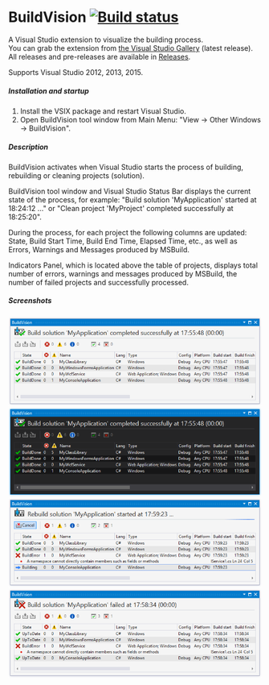 BuildVision [![Build status](https://ci.appveyor.com/api/projects/status/celssa4tvmu865qs?svg=true)](https://ci.appveyor.com/project/nagits/buildvision)
===========
A Visual Studio extension to visualize the building process.
<br/>You can grab the extension from [the Visual Studio Gallery](https://visualstudiogallery.msdn.microsoft.com/23d3c821-ca2d-4e1a-a005-4f70f12f77ba "BuildVision on the Visual Studio Gallery") (latest release).
<br/>All releases and pre-releases are available in [Releases](../../releases "BuildVision Releases on GitHub").

Supports Visual Studio 2012, 2013, 2015.

##### Installation and startup
1. Install the VSIX package and restart Visual Studio.
2. Open BuildVision tool window from Main Menu: "View → Other Windows → BuildVision".

##### Description
BuildVision activates when Visual Studio starts the process of building, rebuilding or cleaning projects (solution).

BuildVision tool window and Visual Studio Status Bar displays the current state of the process, for example: "Build solution 'MyApplication' started at 18:24:12 ..." or "Clean project 'MyProject' completed successfully at 18:25:20".

During the process, for each project the following columns are updated: State, Build Start Time, Build End Time, Elapsed Time, etc., as well as Errors, Warnings and Messages produced by MSBuild.

Indicators Panel, which is located above the table of projects, displays total number of errors, warnings and messages produced by MSBuild, the number of failed projects and successfully processed.

##### Screenshots
![Build completed on Light Theme](Screenshots/screenshot1.png)
![Build completed on Dark Theme](Screenshots/screenshot2.png)
![Rebuild started on Light Theme](Screenshots/screenshot3.png)
![Build failed on Light Theme](Screenshots/screenshot4.png)
